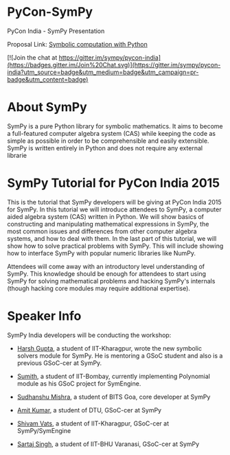 # PyCon-SymPy
PyCon India -  SymPy Presentation

Proposal Link: [Symbolic computation with Python](https://in.pycon.org/cfp/pycon-india-2015/proposals/symbolic-computation-with-python-sympy/)

[![Join the chat at https://gitter.im/sympy/pycon-india](https://badges.gitter.im/Join%20Chat.svg)](https://gitter.im/sympy/pycon-india?utm_source=badge&utm_medium=badge&utm_campaign=pr-badge&utm_content=badge)

# About SymPy
SymPy is a pure Python library for symbolic mathematics. It aims to become a full-featured computer algebra system (CAS) while keeping the code as simple as possible in order to be comprehensible and easily extensible. SymPy is written entirely in Python and does not require any external librarie

# SymPy Tutorial for PyCon India 2015
This is the tutorial that SymPy developers will be giving at PyCon India 2015 for SymPy.
In this tutorial we will introduce attendees to SymPy, a computer aided algebra system (CAS) written in Python. We will show basics of constructing and manipulating mathematical expressions in SymPy, the most common issues and differences from other computer algebra systems, and how to deal with them. In the last part of this tutorial, we will show how to solve practical problems with SymPy. This will include showing how to interface SymPy with popular numeric libraries like NumPy.

Attendees will come away with an introductory level understanding of SymPy. This knowledge should be enough for attendees to start using SymPy for solving mathematical problems and hacking SymPy's internals (though hacking core modules may require additional expertise).

# Speaker Info

SymPy India developers will be conducting the workshop: 

* [Harsh Gupta](https://github.com/hargup), a student of IIT-Kharagpur, wrote the new symbolic solvers module for SymPy. He is mentoring a GSoC student and also is a previous GSoC-cer at SymPy. 

* [Sumith](https://github.com/sumith1896), a student of IIT-Bombay, currently implementing Polynomial module as his GSoC project for SymEngine. 

* [Sudhanshu Mishra](https://github.com/debugger22), a student of BITS Goa, core developer at SymPy

* [Amit Kumar](https://github.com/aktech), a student of DTU, GSoC-cer at SymPy 

* [Shivam Vats](https://github.com/shivamvats), a student of IIT-Kharagpur, GSoC-cer at SymPy/SymEngine 

* [Sartaj Singh](https://github.com/leosartaj), a student of IIT-BHU Varanasi, GSoC-cer at SymPy 

